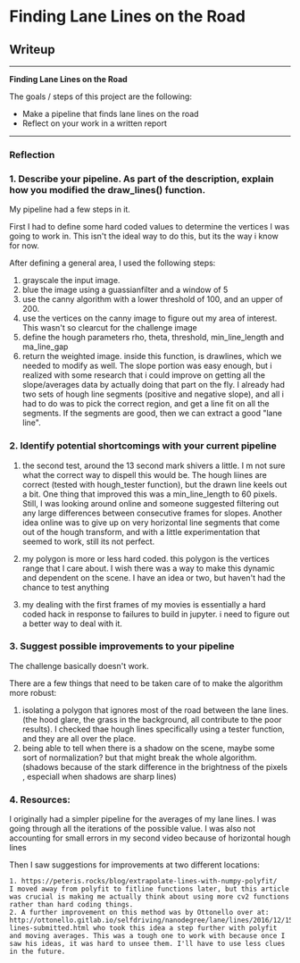 # **Finding Lane Lines on the Road** 

## Writeup


---

**Finding Lane Lines on the Road**

The goals / steps of this project are the following:
* Make a pipeline that finds lane lines on the road
* Reflect on your work in a written report


[//]: # (Image References)

[image1]: ./examples/grayscale.jpg "Grayscale"


---

### Reflection

### 1. Describe your pipeline. As part of the description, explain how you modified the draw_lines() function.

My pipeline had a few steps in it.

First I had to define some hard coded values to determine the vertices I was going to work in. This isn't the ideal way to do this, but its the way i know for now. 

After defining a general area, I used the following steps:

1. grayscale the input image.
2. blue the image using a guassianfilter and a window of 5
3. use the canny algorithm with a lower threshold of 100, and an upper of 200.
4. use the vertices on the canny image to figure out my area of interest. This wasn't so clearcut for the challenge image
5. define the hough parameters rho, theta, threshold, min_line_length and ma_line_gap
6. return the weighted image.
    inside this function, is drawlines, which we needed to modify as well.
    The slope portion was easy enough, but i realized with some research that i could improve on getting all the slope/averages data by actually doing that part on the fly. I already had two sets of hough line segments (positive and negative slope), and all i had to do was to pick the correct region, and get a line fit on all the segments. If the segments are good, then we can extract a good "lane line".





### 2. Identify potential shortcomings with your current pipeline

1. the second test, around the 13 second mark shivers a little. I m not sure what the correct way to dispell this would be. The hough liines are correct (tested with hough_tester function), but the drawn line keels out a bit. One thing that improved this was a min_line_length to 60 pixels. Still, I was looking around online and someone suggested filtering out any large differences between consecutive frames for slopes. Another idea online was to give up on very horizontal line segments that come out of the hough transform, and with a little experimentation that seemed to work, still its not perfect.

2. my polygon is more or less hard coded. this polygon is the vertices range that I care about. I wish there was a way to make this dynamic and dependent on the scene. I have an idea or two, but haven't had the chance to test anything

3. my dealing with the first frames of my movies is essentially a hard coded hack in response to failures to build in jupyter. i need to figure out a better way to deal with it.



### 3. Suggest possible improvements to your pipeline

The challenge basically doesn't work.

There are a few things that need to be taken care of to make the algorithm more robust:
1. isolating a polygon that ignores most of the road between the lane lines. (the hood glare, the grass in the background, all contribute to the poor results). I checked thae hough lines specifically using a tester function, and they are all over the place.
2. being able to tell when there is a shadow on the scene, maybe some sort of normalization? but that might break the whole algorithm. (shadows because of the stark difference in the brightness of the pixels , especiall when shadows are sharp lines)

### 4. Resources:

 I originally had a simpler pipeline for the averages of my lane lines. I was going through all the iterations of the possible value. I was also not accounting for small errors in my second video because of horizontal hough lines


Then I saw suggestions for improvements at two different locations:

	1. https://peteris.rocks/blog/extrapolate-lines-with-numpy-polyfit/
    I moved away from polyfit to fitline functions later, but this article was crucial is making me actually think about using more cv2 functions rather than hard coding things.
	2. A further improvement on this method was by Ottonello over at: http://ottonello.gitlab.io/selfdriving/nanodegree/lane/lines/2016/12/15/lane-lines-submitted.html who took this idea a step further with polyfit and moving averages. This was a tough one to work with because once I saw his ideas, it was hard to unsee them. I'll have to use less clues in the future.


